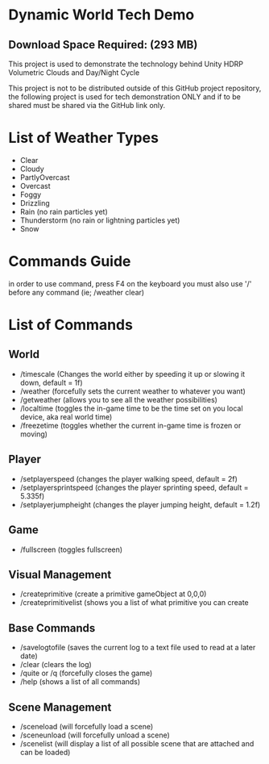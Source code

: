 # Dynamic World Tech Demo
## Download Space Required: (293 MB)
This project is used to demonstrate the technology behind Unity HDRP Volumetric Clouds and Day/Night Cycle

This project is not to be distributed outside of this GitHub project repository, the following project is used for tech demonstration ONLY and if to be shared must be shared via the GitHub link only.

# List of Weather Types
- Clear
- Cloudy
- PartlyOvercast
- Overcast
- Foggy
- Drizzling
- Rain (no rain particles yet)
- Thunderstorm (no rain or lightning particles yet)
- Snow

# Commands Guide
in order to use command, press F4 on the keyboard
you must also use '/' before any command (ie; /weather clear)

# List of Commands

## World

- /timescale <number> (Changes the world either by speeding it up or slowing it down, default = 1f)
- /weather <string or number> (forcefully sets the current weather to whatever you want)
- /getweather (allows you to see all the weather possibilities)
- /localtime (toggles the in-game time to be the time set on you local device, aka real world time)
- /freezetime (toggles whether the current in-game time is frozen or moving)

## Player

- /setplayerspeed <number> (changes the player walking speed, default = 2f)
- /setplayersprintspeed <number> (changes the player sprinting speed, default = 5.335f)
- /setplayerjumpheight <number> (changes the player jumping height, default = 1.2f)

## Game

- /fullscreen (toggles fullscreen)

## Visual Management

- /createprimitive <string> (create a primitive gameObject at 0,0,0)
- /createprimitivelist (shows you a list of what primitive you can create

## Base Commands

- /savelogtofile (saves the current log to a text file used to read at a later date)
- /clear (clears the log)
- /quite or /q (forcefully closes the game)
- /help (shows a list of all commands)

## Scene Management

- /sceneload <string> (will forcefully load a scene)
- /sceneunload <string> (will forcefully unload a scene)
- /scenelist (will display a list of all possible scene that are attached and can be loaded)
